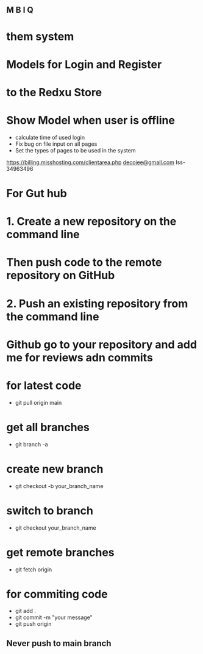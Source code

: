 ## M B I Q
# them system 
# Models for Login and Register
#  to the Redxu Store
 
 # Show  Model when user is offline
 * calculate time of used login
 * Fix bug on file input on all pages
 * Set the types of pages to be used in the system 
 

https://billing.misshosting.com/clientarea.php
decojee@gmail.com
Iss-34963496
                                                                                                                            
# For Gut hub 
# 1. Create a new repository on the command line
# Then push code to the remote repository on GitHub
# 2. Push an existing repository from the command line
# Github go to your repository and add me for reviews adn commits 
 
 # for latest code 
 * git pull origin main 

# get all branches
* git branch -a

# create new branch
* git checkout -b your_branch_name

# switch to branch
* git checkout your_branch_name

# get remote branches
* git fetch origin


# for commiting code
* git add .
* git commit -m "your message"
* git push origin 

 ## Never push to main branch 